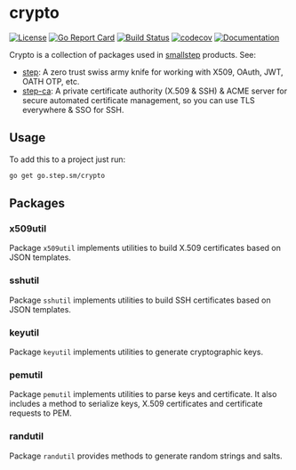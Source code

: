 # crypto

[![License](https://img.shields.io/badge/License-Apache%202.0-blue.svg)](https://opensource.org/licenses/Apache-2.0)
[![Go Report Card](https://goreportcard.com/badge/github.com/smallstep/crypto)](https://goreportcard.com/report/github.com/smallstep/crypto)
[![Build Status](https://travis-ci.com/smallstep/crypto.svg?branch=master)](https://travis-ci.com/smallstep/crypto)
[![codecov](https://codecov.io/gh/smallstep/crypto/branch/master/graph/badge.svg)](https://codecov.io/gh/smallstep/crypto)
[![Documentation](https://godoc.org/go.step.sm/crypto?status.svg)](https://pkg.go.dev/mod/go.step.sm/crypto)

Crypto is a collection of packages used in [smallstep](https://smallstep.com) products. See:

* [step](https://github.com/smallstep/cli): A zero trust swiss army knife for
  working with X509, OAuth, JWT, OATH OTP, etc.
* [step-ca](https://github.com/smallstep/certificates): A private certificate
  authority (X.509 & SSH) & ACME server for secure automated certificate
  management, so you can use TLS everywhere & SSO for SSH.

## Usage

To add this to a project just run:

```sh
go get go.step.sm/crypto
```

## Packages

### x509util

Package `x509util` implements utilities to build X.509 certificates based on JSON
templates.

### sshutil

Package `sshutil` implements utilities to build SSH certificates based on JSON
templates.

### keyutil

Package `keyutil` implements utilities to generate cryptographic keys.

### pemutil

Package `pemutil` implements utilities to parse keys and certificate. It also
includes a method to serialize keys, X.509 certificates and certificate requests
to PEM.

### randutil

Package `randutil` provides methods to generate random strings and salts.

